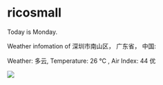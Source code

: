 # ricosmall

Today is Monday.

Weather infomation of 深圳市南山区， 广东省， 中国: 

Weather: 多云, Temperature: 26 ℃ , Air Index: 44 优

<img src="https://github-readme-stats.vercel.app/api?username=ricosmall&show_icons=true" />
